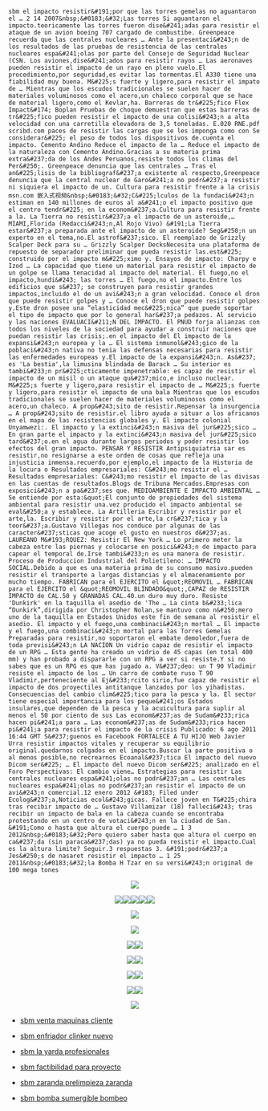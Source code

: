
```
sbm el impacto resistir&#191;por que las torres gemelas no aguantaron el … 2 14 2007&nbsp;&#0183;&#32;Las torres Si aguantaron el impacto.teoricamente las torres fueron dise&#241;adas para resistir el ataque de un avion boeing 707 cargado de combustibe. Greenpeace recuerda que las centrales nucleares … Ante la presentaci&#243;n de los resultados de las pruebas de resistencia de las centrales nucleares espa&#241;olas por parte del Consejo de Seguridad Nuclear (CSN. Los aviones,dise&#241;ados para resistir rayos … Las aeronaves pueden resistir el impacto de un rayo en pleno vuelo.El procedimiento,por seguridad,es evitar las tormentas.El A330 tiene una fiabilidad muy buena. M&#225;s fuerte y ligero,para resistir el impato de … Mientras que los escudos tradicionales se suelen hacer de materiales voluminosos como el acero,un chaleco corporal que se hace de material ligero,como el Kevlar,ha. Barreras de tr&#225;fico Flex Impact&#174; Boplan Pruebas de choque demuestran que estas barreras de tr&#225;fico pueden resistir el impacto de una colisi&#243;n a alta velocidad con una carretilla elevadora de 3,5 toneladas. E.020 RNE.pdf scribd.com paces de resistir las cargas que se les imponga como con Se considerar&#225; el peso de todos los dispositivos de.cuenta el impacto. Cemento Andino Reduce el impacto de la … Reduce el impacto de la naturaleza con Cemento Andino.Gracias a su materia prima extra&#237;da de los Andes Peruanos,resiste todos los climas del Per&#250;. Greenpeace denuncia que las centrales … Tras el an&#225;lisis de la bibliograf&#237;a existente al respecto,Greenpeace denuncia que la central nuclear de Garo&#241;a no podr&#237;a resistir ni siquiera el impacto de un. Cultura para resistir frente a la crisis msn.com 嵌入式视频&nbsp;&#0183;&#32;C&#225;lculos de la fundaci&#243;n estiman en 140 millones de euros al a&#241;o el impacto positivo que el centro tendr&#225; en la econom&#237;a.Cultura para resistir frente a la. La Tierra no resistir&#237;a el impacto de un asteroide,… MIAMI,Florida (Redacci&#243;n,Al Rojo Vivo) &#191;La Tierra estar&#237;a preparada ante el impacto de un asteroide? Seg&#250;n un experto en el tema,no.El astrof&#237;sico. El reemplazo de Grizzly Scalper Deck para su … Grizzly Scalper DecksNecesita una plataforma de repuesto de separador preliminar que pueda resistir las.est&#225; construido por el impacto m&#225;ximo y. Ensayos de impacto: Charpy e Izod … La capacidad que tiene un material para resistir el impacto de un golpe se llama tenacidad al impacto del material. El fuego,no el impacto,hundi&#243; las torres … El fuego,no el impacto.Entre los edificios que s&#237; se construyen para resistir grandes impactos,incluido el de un avi&#243;n a gran velocidad. Conoce el dron que puede resistir golpes y … Conoce el dron que puede resistir golpes y.Este dron posee una “elasticidad mec&#225;nica” que puede soportar el tipo de impacto que por lo general har&#237;a pedazos. Al servicio y las naciones EVALUACI&#211;N DEL IMPACTO. El PNUD forja alianzas con todos los niveles de la sociedad para ayudar a construir naciones que puedan resistir las crisis;.en el impacto del El impacto de la expansi&#243;n europea y la … El sistema inmunol&#243;gico de la poblaci&#243;n nativa no tenia las defensas necesarias para resistir las enfermedades europeas y.El impacto de la expansi&#243;n. As&#237; es 'La bestia',la limusina blindada de Barack … Su interior es tambi&#233;n pr&#225;cticamente impenetrable: es capaz de resistir el impacto de un misil o un ataque qu&#237;mico,e incluso nuclear. M&#225;s fuerte y ligero,para resistir el impacto de … M&#225;s fuerte y ligero,para resistir el impacto de una bala Mientras que los escudos tradicionales se suelen hacer de materiales voluminosos como el acero,un chaleco. A prop&#243;sito de resistir.Repensar la insurgencia … A prop&#243;sito de resistir.el libro ayuda a situar a los africanos en el mapa de las resistencias globales y. El impacto colonial Unyamwezi:. El impacto y la extinci&#243;n masiva del jur&#225;sico … En gran parte el impacto y la extinci&#243;n masiva del jur&#225;sico tard&#237;o.en el agua durante largos periodos y poder resistir los efectos del gran impacto. PENSAR Y RESISTIR Antipsiquiatria sar es resistir,no resignarse a este orden de cosas que refleja una injusticia inmensa.recuerdo,por ejemplo,el impacto de la Historia de la locura o Resultados empresariales: C&#243;mo resistir el … Resultados empresariales: C&#243;mo resistir el impacto de las divisas en las cuentas de resultados.Blogs de Tribuna Mercados.Empresas con exposici&#243;n a pa&#237;ses que. MEDIOAMBIENTE E IMPACTO AMBIENTAL … Se entiende por esta:&quot;El conjunto de propiedades del sistema ambiental para resistir una.vez producido el impacto ambiental se eval&#250;a y establece. La Artilleria Escribir y resistir por el arte,la. Escribir y resistir por el arte,la cr&#237;tica y la teor&#237;a.Gustavo Villegas nos conduce por algunas de las caracter&#237;sticas que acoge el gusto en nuestros d&#237;as. LAUREANO M&#193;RQUEZ: Resistir El New York … Lo primero meter la cabeza entre las piernas y colocarse en posici&#243;n de impacto para capear el temporal de.Irse tambi&#233;n es una manera de resistir. Proceso de Produccion Industrial del Polietileno: … IMPACTO SOCIAL.Debido a que es una materia prima de su consumo masivo.pueden resistir el transporte a largas distancias y el almacenamiento por mucho tiempo. FABRICAN para el EJERCITO el &quot;REOMOVIL … FABRICAN para el EJERCITO el &quot;REOMOVIL BLINDADO&quot;,CAPAZ de RESISTIR IMPACTO de CAL.50 y GRANADAS CAL.40.un duro muy duro. Resiste 'Dunkirk' en la taquilla el asedio de 'The … La cinta b&#233;lica “Dunkirk”,dirigida por Christopher Nolan,se mantuvo como n&#250;mero uno de la taquilla en Estados Unidos este fin de semana al resistir el asedio. El impacto y el fuego,una combinaci&#243;n mortal … El impacto y el fuego,una combinaci&#243;n mortal para las Torres Gemelas Preparadas para resistir,no soportaron el embate demoledor,fuera de toda previsi&#243;n LA NACION Un vidrio capaz de resistir el impacto de un RPG … Esta gente ha creado un vidrio de 45 capas (en total 400 mm) y han probado a dispararle con un RPG a ver si resiste.Y si no sabes que es un RPG es que has jugado a. V&#237;deo: un T 90 Vladimir resiste el impacto de los … Un carro de combate ruso T 90 Vladimir,perteneciente al Ej&#233;rcito sirio,fue capaz de resistir el impacto de dos proyectiles antitanque lanzados por los yihadistas. Consecuencias del cambio clim&#225;tico para la pesca y la. El sector tiene especial importancia para los peque&#241;os Estados insulares,que dependen de la pesca y la acuicultura para suplir al menos el 50 por ciento de sus Las econom&#237;as de Sudam&#233;rica hacen pi&#241;a para … Las econom&#237;as de Sudam&#233;rica hacen pi&#241;a para resistir el impacto de la crisis Publicado: 6 ago 2011 16:44 GMT S&#237;guenos en Facebook FORTALECE A TU HIJO Web Javier Urra resistir impactos vitales y recuperar su equilibrio original.quedarnos colgados en el impacto.Buscar la parte positiva o al menos posible,no recrearnos Ecoanal&#237;tica El impacto del nuevo Dicom ser&#225; … El impacto del nuevo Dicom ser&#225; analizado en el Foro Perspectivas: El cambio viene… Estrategias para resistir Las centrales nucleares espa&#241;olas no podr&#237;an … Las centrales nucleares espa&#241;olas no podr&#237;an resistir el impacto de un avi&#243;n comercial.12 enero 2012 &#183; Filed under Ecolog&#237;a,Noticias ecol&#243;gicas. Fallece joven en T&#225;chira tras recibir impacto de … Gustavo Villamizar (18) falleci&#243; tras recibir un impacto de bala en la cabeza cuando se encontraba protestando en un centro de votaci&#243;n en la ciudad de San. &#191;Como o hasta que altura el cuerpo puede … 1 3 2012&nbsp;&#0183;&#32;Pero quiero saber hasta que altura el cuerpo en ca&#237;da (sin paraca&#237;das) ya no pueda resistir el impacto.Cual es la altura limite? Seguir.3 respuestas 3. &#191;podr&#237;a Jes&#250;s de nasaret resistir el impacto … 1 25 2011&nbsp;&#0183;&#32;la Bomba H Tzar en su versi&#243;n original de 100 mega tones 
```

<div align="center">

<a href="https://es-crusher.shibang-china.com/github&k=sbm+el+impacto+resistir"><img src="https://static.shibang-china.com/es/crusher/logo.jpg"></a>

<a href="https://es-crusher.shibang-china.com/github&k=sbm+el+impacto+resistir"><img src="https://static.shibang-china.com/es/crusher/index.jpg"></a><a href="https://es-crusher.shibang-china.com/material.htmlgithub&k=sbm+el+impacto+resistir"><img src="https://static.shibang-china.com/es/crusher/material.jpg"></a><a href="https://es-crusher.shibang-china.com/application.htmlgithub&k=sbm+el+impacto+resistir"><img src="https://static.shibang-china.com/es/crusher/application.jpg"></a><a href="https://es-crusher.shibang-china.com/aboutus.htmlgithub&k=sbm+el+impacto+resistir"><img src="https://static.shibang-china.com/es/crusher/aboutus.jpg"></a><a href="https://es-crusher.shibang-china.com/contact.htmlgithub&k=sbm+el+impacto+resistir"><img src="https://static.shibang-china.com/es/crusher/contact.jpg"></a>

<a href="https://es-crusher.shibang-china.com/github&k=sbm+el+impacto+resistir"><img src="https://static.shibang-china.com/es/crusher/banner.jpg"></a>

<a href="https://swt.shibang-china.com/github&k=sbm+el+impacto+resistir"><img src="https://static.shibang-china.com/es/crusher/text.jpg"></a>

<a href="https://swt.shibang-china.com/github&k=sbm+el+impacto+resistir"><img src="https://static.shibang-china.com/es/crusher/chat.jpg"></a><a href="https://es-crusher.shibang-china.com/contact.htmlgithub&k=sbm+el+impacto+resistir"><img src="https://static.shibang-china.com/es/crusher/message.jpg"></a>

<a href="https://es-crusher.shibang-china.com/products/pe.htmlgithub&k=sbm+el+impacto+resistir"><img src="https://static.shibang-china.com/es/crusher/pe.jpg"></a><a href="https://es-crusher.shibang-china.com/products/pf.htmlgithub&k=sbm+el+impacto+resistir"><img src="https://static.shibang-china.com/es/crusher/pf.jpg"></a>

<a href="https://es-crusher.shibang-china.com/products/hpt.htmlgithub&k=sbm+el+impacto+resistir"><img src="https://static.shibang-china.com/es/crusher/hpt.jpg"></a><a href="https://es-crusher.shibang-china.com/products/vsi.htmlgithub&k=sbm+el+impacto+resistir"><img src="https://static.shibang-china.com/es/crusher/vsi.jpg"></a>

<a href="https://es-crusher.shibang-china.com/products/klv.htmlgithub&k=sbm+el+impacto+resistir"><img src="https://static.shibang-china.com/es/crusher/klv.jpg"></a><a href="https://es-crusher.shibang-china.com/products/portable.htmlgithub&k=sbm+el+impacto+resistir"><img src="https://static.shibang-china.com/es/crusher/portable.jpg"></a>

<a href="https://swt.shibang-china.com/github&k=sbm+el+impacto+resistir"><img src="https://static.shibang-china.com/es/crusher/case.jpg"></a>

</div>


* [sbm venta maquinas cliente](sbm%20venta%20maquinas%20cliente.md)

* [sbm enfriador clinker nuevo](sbm%20enfriador%20clinker%20nuevo.md)

* [sbm la yarda profesionales](sbm%20la%20yarda%20profesionales.md)

* [sbm factibilidad para proyecto](sbm%20factibilidad%20para%20proyecto.md)

* [sbm zaranda prelimpieza zaranda](sbm%20zaranda%20prelimpieza%20zaranda.md)

* [sbm bomba sumergible bombeo](sbm%20bomba%20sumergible%20bombeo.md)